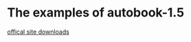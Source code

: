 # The examples of autobook-1.5

[offical site downloads](https://www.sourceware.org/autobook/download.html#Examples)
